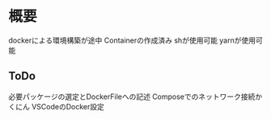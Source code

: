 # 概要

dockerによる環境構築が途中
Containerの作成済み
shが使用可能
yarnが使用可能

## ToDo

必要パッケージの選定とDockerFileへの記述
Composeでのネットワーク接続かくにん
VSCodeのDocker設定

